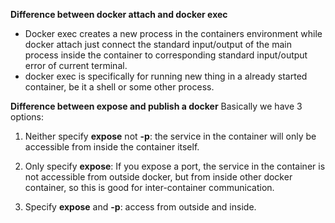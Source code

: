 **Difference between docker attach and docker exec**
- Docker exec creates a new process in the containers environment while docker attach just connect the standard input/output of the main process inside the container to corresponding standard input/output error of current terminal.
- docker exec is specifically for running new thing in a already started container, be it a shell or some other process.

**Difference between expose and publish a docker**
Basically we have 3 options:
1) Neither specify **expose** not **-p**: the service in the container will only be accessible from inside the container itself.

2) Only specify **expose**: If you expose a port, the service in the container is not accessible from outside docker, but from inside other docker container, so this is good for inter-container communication.

3) Specify **expose** and **-p**: access from outside and inside.
  
